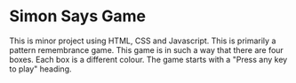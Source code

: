 # Simon Says Game
This is minor  project using HTML, CSS and Javascript.
This is primarily a pattern remembrance game. This game is in such a way that there are four boxes. Each box is a different colour. The game starts with a "Press any key to play" heading.